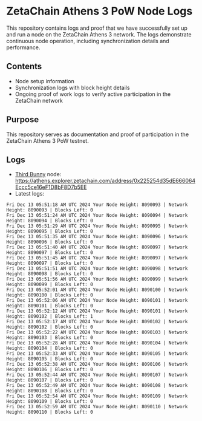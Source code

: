 # ZetaChain Athens 3 PoW Node Logs
This repository contains logs and proof that we have successfully set up and run a node on the ZetaChain Athens 3 network. The logs demonstrate continuous node operation, including synchronization details and performance.

## Contents
- Node setup information
- Synchronization logs with block height details
- Ongoing proof of work logs to verify active participation in the ZetaChain network

## Purpose
This repository serves as documentation and proof of participation in the ZetaChain Athens 3 PoW testnet.

## Logs

- [Third Bunny](https://thirdbunny.xyz/) node: https://athens.explorer.zetachain.com/address/0x225254d35dE666064Eccc5ce16eF1D8bF8D7b5EE
- Latest logs:
```
Fri Dec 13 05:51:18 AM UTC 2024 Your Node Height: 8090093 | Network Height: 8090093 | Blocks Left: 0
Fri Dec 13 05:51:24 AM UTC 2024 Your Node Height: 8090094 | Network Height: 8090094 | Blocks Left: 0
Fri Dec 13 05:51:29 AM UTC 2024 Your Node Height: 8090095 | Network Height: 8090095 | Blocks Left: 0
Fri Dec 13 05:51:35 AM UTC 2024 Your Node Height: 8090096 | Network Height: 8090096 | Blocks Left: 0
Fri Dec 13 05:51:40 AM UTC 2024 Your Node Height: 8090097 | Network Height: 8090097 | Blocks Left: 0
Fri Dec 13 05:51:45 AM UTC 2024 Your Node Height: 8090097 | Network Height: 8090097 | Blocks Left: 0
Fri Dec 13 05:51:51 AM UTC 2024 Your Node Height: 8090098 | Network Height: 8090098 | Blocks Left: 0
Fri Dec 13 05:51:56 AM UTC 2024 Your Node Height: 8090099 | Network Height: 8090099 | Blocks Left: 0
Fri Dec 13 05:52:01 AM UTC 2024 Your Node Height: 8090100 | Network Height: 8090100 | Blocks Left: 0
Fri Dec 13 05:52:06 AM UTC 2024 Your Node Height: 8090101 | Network Height: 8090101 | Blocks Left: 0
Fri Dec 13 05:52:12 AM UTC 2024 Your Node Height: 8090101 | Network Height: 8090102 | Blocks Left: 1
Fri Dec 13 05:52:17 AM UTC 2024 Your Node Height: 8090102 | Network Height: 8090102 | Blocks Left: 0
Fri Dec 13 05:52:22 AM UTC 2024 Your Node Height: 8090103 | Network Height: 8090103 | Blocks Left: 0
Fri Dec 13 05:52:28 AM UTC 2024 Your Node Height: 8090104 | Network Height: 8090104 | Blocks Left: 0
Fri Dec 13 05:52:33 AM UTC 2024 Your Node Height: 8090105 | Network Height: 8090105 | Blocks Left: 0
Fri Dec 13 05:52:38 AM UTC 2024 Your Node Height: 8090106 | Network Height: 8090106 | Blocks Left: 0
Fri Dec 13 05:52:44 AM UTC 2024 Your Node Height: 8090107 | Network Height: 8090107 | Blocks Left: 0
Fri Dec 13 05:52:49 AM UTC 2024 Your Node Height: 8090108 | Network Height: 8090108 | Blocks Left: 0
Fri Dec 13 05:52:54 AM UTC 2024 Your Node Height: 8090109 | Network Height: 8090109 | Blocks Left: 0
Fri Dec 13 05:52:59 AM UTC 2024 Your Node Height: 8090110 | Network Height: 8090110 | Blocks Left: 0
```

